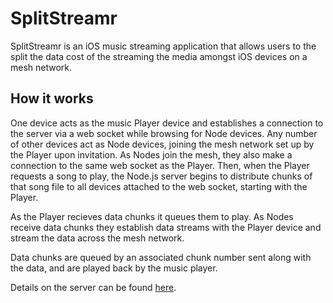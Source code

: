 # SplitStreamr

SplitStreamr is an iOS music streaming application that allows users to the split the data cost of the streaming the media amongst iOS devices on a mesh network. 

## How it works

One device acts as the music Player device and establishes a connection to the server via a web socket while browsing for Node devices. Any number of other devices act as Node devices, joining the mesh network set up by the Player upon invitation. 
As Nodes join the mesh, they also make a connection to the same web socket as the Player. Then, when the Player requests a song to play, the Node.js server begins to distribute chunks of that song file to all devices attached to the web socket, starting with the Player. 

As the Player recieves data chunks it queues them to play. As Nodes receive data chunks they establish data streams with the Player device and stream the data across the mesh network.

Data chunks are queued by an associated chunk number sent along with the data, and are played back by the music player.

Details on the server can be found [here](https://github.com/jamesrisberg/SplitStreamrBackend).
